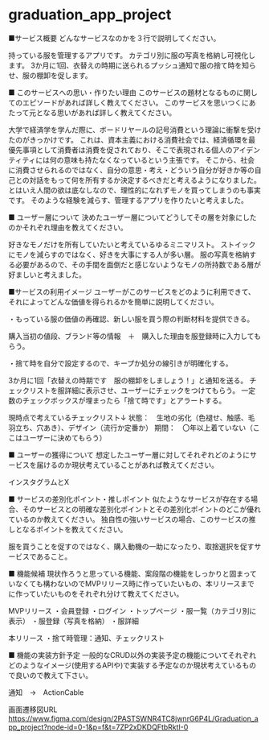 # graduation_app_project

■サービス概要
どんなサービスなのかを３行で説明してください。

持っている服を管理するアプリです。
カテゴリ別に服の写真を格納し可視化します。
3か月に1回、衣替えの時期に送られるプッシュ通知で服の捨て時を知らせ、服の棚卸を促します。

■ このサービスへの思い・作りたい理由
このサービスの題材となるものに関してのエピソードがあれば詳しく教えてください。
このサービスを思いつくにあたって元となる思いがあれば詳しく教えてください。

大学で経済学を学んだ際に、ボードリヤールの記号消費という理論に衝撃を受けたのがきっかけです。
これは、資本主義における消費社会では、経済循環を最優先事項として消費者は消費を促されており、そこで表現される個人のアイデンティティには何の意味も持たなくなっているという主張です。
そこから、社会に消費させられるのではなく、自分の意思・考え・どういう自分が好きか等の自己との対話をもって何を所有するか決定するべきだと考えるようになりました。
とはいえ人間の欲は底なしなので、理性的になれずモノを買ってしまうのも事実です。
そのような経験を減らす、管理するアプリを作りたいと考えました。

■ ユーザー層について
決めたユーザー層についてどうしてその層を対象にしたのかそれぞれ理由を教えてください。

好きなモノだけを所有していたいと考えているゆるミニマリスト。
ストイックにモノを減らすのではなく、好きを大事にする人が多い層。
服の写真を格納する必要があるので、その手間を面倒だと感じないようなモノの所持数である層が好ましいと考えました。


■サービスの利用イメージ
ユーザーがこのサービスをどのように利用できて、それによってどんな価値を得られるかを簡単に説明してください。

・もっている服の価値の再確認、新しい服を買う際の判断材料を提供できる。

購入当初の値段、ブランド等の情報　＋　購入した理由を服登録時に入力してもらう。

・捨て時を自分で設定するので、キープか処分の線引きが明確化する。

3か月に1回「衣替えの時期です　服の棚卸をしましょう！」と通知を送る。
チェックリストを服詳細に表示させ、ユーザーにチェックをつけてもらう。
一定数のチェックボックスが埋まったら「捨て時です」とアラートする。

現時点で考えているチェックリスト↓
状態：　生地の劣化（色褪せ、触感、毛羽立ち、穴あき）、デザイン（流行か定番か）
期間：　〇年以上着ていない（ここはユーザーに決めてもらう）

■ ユーザーの獲得について
想定したユーザー層に対してそれぞれどのようにサービスを届けるのか現状考えていることがあれば教えてください。

インスタグラムとX

■ サービスの差別化ポイント・推しポイント
似たようなサービスが存在する場合、そのサービスとの明確な差別化ポイントとその差別化ポイントのどこが優れているのか教えてください。
独自性の強いサービスの場合、このサービスの推しとなるポイントを教えてください。

服を買うことを促すのではなく、購入動機の一助になったり、取捨選択を促すサービスであること。


■ 機能候補
現状作ろうと思っている機能、案段階の機能をしっかりと固まっていなくても構わないのでMVPリリース時に作っていたいもの、本リリースまでに作っていたいものをそれぞれ分けて教えてください。

MVPリリース
・会員登録
・ログイン
・トップページ
・服一覧（カテゴリ別に表示）
・服登録（写真を格納）
・服詳細

本リリース
・捨て時管理：通知、チェックリスト

■ 機能の実装方針予定
一般的なCRUD以外の実装予定の機能についてそれぞれどのようなイメージ(使用するAPIや)で実装する予定なのか現状考えているもので良いので教えて下さい。

通知　→　ActionCable


画面遷移図URL
https://www.figma.com/design/2PASTSWNR4TC8jwnrG6P4L/Graduation_app_project?node-id=0-1&p=f&t=7ZP2xDKDQFtbRktI-0